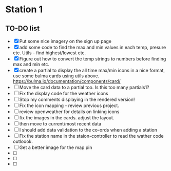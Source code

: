 # Station 1

## TO-DO list
- [x] Put some nice imagery on the sign up page
- [x] add some code to find the max and min values in each temp, presure etc. Utils - find highest/lowest etc. 
- [x] Figure out how to convert the temp strings to numbers before finding max and min etc. 
- [x] create a partial to display the all time max/min icons in a nice format, use some bulma cards using utils above. https://bulma.io/documentation/components/card/ 
- [ ] Move the card data to a partial too. Is this too many partials1?
- [ ] Fix the display code for the weather icons
- [ ] Stop my comments displaying in the rendered version!
- [ ] Fix the icon mapping - review previous project. 
- [ ] review openweather for details on linking icons
- [ ] fix the images in the cards. adjust the layout. 
- [ ] then move to current/most recent data
- [ ] I should add data validation to the co-ords when adding a station
- [ ] Fix the station name in the staion-controller to read the wather code outloook. 
- [ ] Get a better image for the map pin
- [ ]
- [ ]
- [ ]

